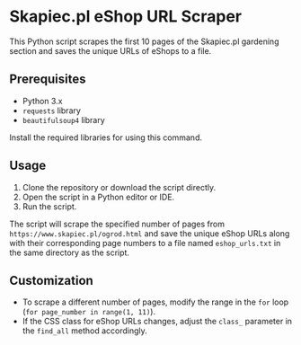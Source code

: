 Skapiec.pl eShop URL Scraper
=============================

This Python script scrapes the first 10 pages of the Skapiec.pl gardening section and saves the unique URLs of eShops to a file.

Prerequisites
-------------

- Python 3.x
- `requests` library
- `beautifulsoup4` library

Install the required libraries for using this command.

Usage
-----

1. Clone the repository or download the script directly.
2. Open the script in a Python editor or IDE.
3. Run the script.

The script will scrape the specified number of pages from `https://www.skapiec.pl/ogrod.html` and save the unique eShop URLs along with their corresponding page numbers to a file named `eshop_urls.txt` in the same directory as the script.

Customization
-------------

- To scrape a different number of pages, modify the range in the `for` loop (`for page_number in range(1, 11)`).
- If the CSS class for eShop URLs changes, adjust the `class_` parameter in the `find_all` method accordingly.


